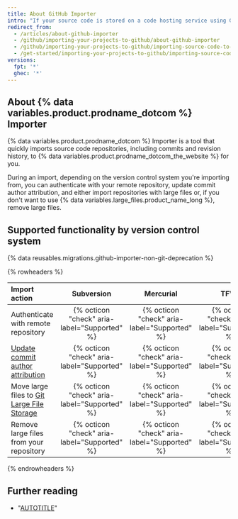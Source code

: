 ```yaml
---
title: About GitHub Importer
intro: "If your source code is stored on a code hosting service using Git, Subversion, Mercurial, or Team Foundation Version Control (TFVC) and is accessible from the public internet, you can move the code to {% data variables.product.prodname_dotcom %} using {% data variables.product.prodname_dotcom %} Importer."
redirect_from:
  - /articles/about-github-importer
  - /github/importing-your-projects-to-github/about-github-importer
  - /github/importing-your-projects-to-github/importing-source-code-to-github/about-github-importer
  - /get-started/importing-your-projects-to-github/importing-source-code-to-github/about-github-importer
versions:
  fpt: '*'
  ghec: '*'
---
```


## About {% data variables.product.prodname_dotcom %} Importer

{% data variables.product.prodname_dotcom %} Importer is a tool that quickly imports source code repositories, including commits and revision history, to {% data variables.product.prodname_dotcom_the_website %} for you.

During an import, depending on the version control system you're importing from, you can authenticate with your remote repository, update commit author attribution, and either import repositories with large files or, if you don't want to use {% data variables.large_files.product_name_long %}, remove large files.

## Supported functionality by version control system

{% data reusables.migrations.github-importer-non-git-deprecation %}

{% rowheaders %}

| Import action | Subversion | Mercurial | TFVC | Git |
|:--------------|:----------:|:---------:|:----------------------:|:---:|
| Authenticate with remote repository | {% octicon "check" aria-label="Supported" %}| {% octicon "check" aria-label="Supported" %} | {% octicon "check" aria-label="Supported" %} | {% octicon "check" aria-label="Supported" %} |
| [Update commit author attribution](/migrations/importing-source-code/using-github-importer/updating-commit-author-attribution-with-github-importer) | {% octicon "check" aria-label="Supported" %} | {% octicon "check" aria-label="Supported" %} | {% octicon "check" aria-label="Supported" %} | {% octicon "x" aria-label="Not supported" %} |
| Move large files to [Git Large File Storage](/repositories/working-with-files/managing-large-files/about-git-large-file-storage) | {% octicon "check" aria-label="Supported" %} | {% octicon "check" aria-label="Supported" %} | {% octicon "check" aria-label="Supported" %} | {% octicon "x" aria-label="Not supported" %} |
| Remove large files from your repository | {% octicon "check" aria-label="Supported" %} | {% octicon "check" aria-label="Supported" %} | {% octicon "check" aria-label="Supported" %} | {% octicon "x" aria-label="Not supported" %} |

{% endrowheaders %}

## Further reading

- "[AUTOTITLE](/migrations/importing-source-code/using-the-command-line-to-import-source-code/importing-an-external-git-repository-using-the-command-line)"
